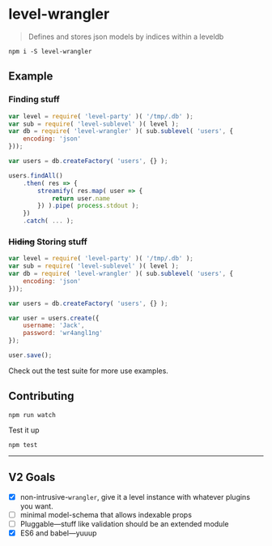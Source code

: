# level-wrangler

> Defines and stores json models by indices within a leveldb

```
npm i -S level-wrangler
```

## Example

### Finding stuff

```js
var level = require( 'level-party' )( '/tmp/.db' );
var sub = require( 'level-sublevel' )( level );
var db = require( 'level-wrangler' )( sub.sublevel( 'users', {
    encoding: 'json'
}));

var users = db.createFactory( 'users', {} );

users.findAll()
    .then( res => {
        streamify( res.map( user => {
            return user.name
        }) ).pipe( process.stdout );
    })
    .catch( ... );
```

### ~~Hiding~~ Storing stuff

```js
var level = require( 'level-party' )( '/tmp/.db' );
var sub = require( 'level-sublevel' )( level );
var db = require( 'level-wrangler' )( sub.sublevel( 'users', {
    encoding: 'json'
}));

var users = db.createFactory( 'users', {} );

var user = users.create({
    username: 'Jack',
    password: 'wr4angl1ng'
});

user.save();
```

Check out the test suite for more use examples.


## Contributing

```
npm run watch
```

Test it up

```
npm test
```

---

## V2 Goals

- [x] non-intrusive-`wrangler`, give it a level instance with whatever plugins you want.
- [ ] minimal model-schema that allows indexable props
- [ ] Pluggable—stuff like validation should be an extended module
- [x] ES6 and babel—yuuup
